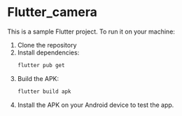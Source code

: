 # Flutter_camera

This is a sample Flutter project. To run it on your machine:

1. Clone the repository
2. Install dependencies:
   ```bash
   flutter pub get
   ```
3. Build the APK:
   ```bash
   flutter build apk
   ```
4. Install the APK on your Android device to test the app.
